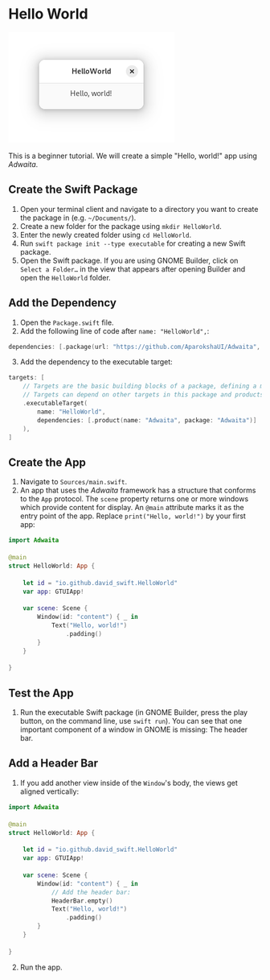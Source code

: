 # Hello World

![The "HelloWorld" app][image-1]

This is a beginner tutorial. We will create a simple "Hello, world!" app using _Adwaita_.

## Create the Swift Package
1. Open your terminal client and navigate to a directory you want to create the package in (e.g. `~/Documents/`).
2. Create a new folder for the package using `mkdir HelloWorld`.
3. Enter the newly created folder using `cd HelloWorld`.
4. Run `swift package init --type executable` for creating a new Swift package.
5. Open the Swift package. If you are using GNOME Builder, click on `Select a Folder…` in the view that appears after opening Builder and open the `HelloWorld` folder.

## Add the Dependency
1. Open the `Package.swift` file.
2. Add the following line of code after `name: "HelloWorld",`:
```swift
dependencies: [.package(url: "https://github.com/AparokshaUI/Adwaita", from: "0.1.1")],
```
3. Add the dependency to the executable target:
```swift
targets: [
    // Targets are the basic building blocks of a package, defining a module or a test suite.
    // Targets can depend on other targets in this package and products from dependencies.
    .executableTarget(
        name: "HelloWorld",
        dependencies: [.product(name: "Adwaita", package: "Adwaita")]
    ),
]
```

## Create the App
1. Navigate to `Sources/main.swift`.
2. An app that uses the _Adwaita_ framework has a structure that conforms to the `App` protocol. The `scene` property returns one or more windows which provide content for display. An `@main` attribute marks it as the entry point of the app.
   Replace `print("Hello, world!")` by your first app:
```swift
import Adwaita

@main
struct HelloWorld: App {

    let id = "io.github.david_swift.HelloWorld"
    var app: GTUIApp!

    var scene: Scene {
        Window(id: "content") { _ in
            Text("Hello, world!")
                .padding()
        }
    }

}
```

## Test the App
1. Run the executable Swift package (in GNOME Builder, press the play button, on the command line, use `swift run`).
   You can see that one important component of a window in GNOME is missing: The header bar.

## Add a Header Bar
1. If you add another view inside of the `Window`'s body, the views get aligned vertically:
```swift
import Adwaita

@main
struct HelloWorld: App {

    let id = "io.github.david_swift.HelloWorld"
    var app: GTUIApp!

    var scene: Scene {
        Window(id: "content") { _ in
            // Add the header bar:
            HeaderBar.empty()
            Text("Hello, world!")
                .padding()
        }
    }

}
```
2. Run the app.
 
[image-1]: ../../Icons/HelloWorld.png
